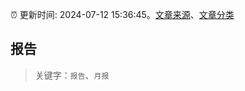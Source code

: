 :alarm_clock: 更新时间: 2024-07-12 15:36:45。[文章来源](/README.md)、[文章分类](/TAGS.md)

## 报告


> 关键字：`报告`、`月报`



